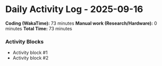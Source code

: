 # Daily Activity Log - 2025-09-16

**Coding (WakaTime):** 73 minutes
**Manual work (Research/Hardware):** 0 minutes
**Total Time:** 73 minutes

### Activity Blocks
- Activity block #1
- Activity block #2
